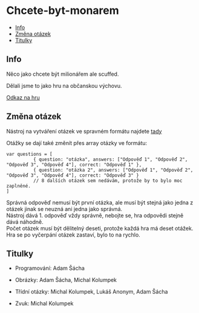 # Chcete-byt-monarem

- [Info](#info)
- [Změna otázek](#změna-otázek)
- [Titulky ](#titulky)

## Info
Něco jako chcete být milionářem ale scuffed.

Dělali jsme to jako hru na občanskou výchovu.

[Odkaz na hru](https://adamsacha.github.io/Chcete-byt-monarem/)

## Změna otázek

Nástroj na vytváření otázek ve spravném formátu najdete [tady](https://milionarotazky.adamozcz.repl.co/)

Otážky se dají také změnít přes array otázky ve formátu:

```
var questions = [
          { question: "otázka", answers: ["Odpověď 1", "Odpověď 2", "Odpověď 3", "Odpověď 4"], correct: "Odpověď 1" },
          { question: "otázka 2", answers: ["Odpověď 1", "Odpověď 2", "Odpověď 3", "Odpověď 4"], correct: "Odpověď 3" }
          // 8 dalších otázek sem nedávám, protože by to bylo moc zaplněné.
]
```

Správná odpověď nemusí být první otázka, ale musí být stejná jako jedna z otázek jinak se neuzná ani jedna jako správná. <br>
Nástroj dává 1. odpověď vždy správně, nebojte se, hra odpovědi stejně dává náhodně. <br>
Počet otázek musí být dělitelný deseti, protože každá hra má deset otážek. <br>
Hra se po vyčerpání otázek zastaví, bylo to na rychlo. <br>


## Titulky

- Programování: Adam Šácha

- Obrázky: Adam Šácha, Michal Kolumpek

- Třídní otázky: Michal Kolumpek, Lukáš Anonym, Adam Šácha

- Zvuk: Michal Kolumpek


